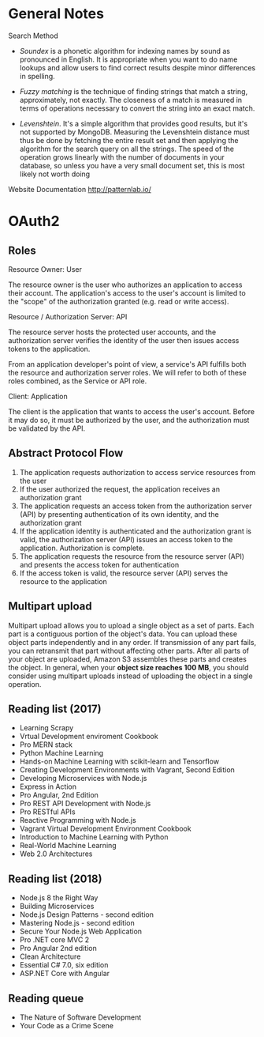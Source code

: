 # General Notes
Search Method
- *Soundex* is a phonetic algorithm for indexing names by sound as pronounced in English. It is appropriate when you want to do name lookups and allow users to find correct results despite minor differences in spelling.

- *Fuzzy matching* is the technique of finding strings that match a string, approximately, not exactly. The closeness of a match is measured in terms of operations necessary to convert the string into an exact match.

- *Levenshtein*. It's a simple algorithm that provides good results, but it's not supported by MongoDB. Measuring the Levenshtein distance must thus be done by fetching the entire result set and then applying the algorithm for the search query on all the strings. The speed of the operation grows linearly with the number of documents in your database, so unless you have a very small document set, this is most likely not
worth doing

Website Documentation
http://patternlab.io/


# OAuth2
## Roles
Resource Owner: User

The resource owner is the user who authorizes an application to access their account. The application's access to the user's account is limited to the "scope" of the authorization granted (e.g. read or write access).

Resource / Authorization Server: API

The resource server hosts the protected user accounts, and the authorization server verifies the identity of the user then issues access tokens to the application.

From an application developer's point of view, a service's API fulfills both the resource and authorization server roles. We will refer to both of these roles combined, as the Service or API role.

Client: Application

The client is the application that wants to access the user's account. Before it may do so, it must be authorized by the user, and the authorization must be validated by the API.

## Abstract Protocol Flow

1. The application requests authorization to access service resources from the user
2. If the user authorized the request, the application receives an authorization grant
3. The application requests an access token from the authorization server (API) by presenting authentication of its own identity, and the authorization grant
4. If the application identity is authenticated and the authorization grant is valid, the authorization server (API) issues an access token to the application. Authorization is complete.
5. The application requests the resource from the resource server (API) and presents the access token for authentication
6. If the access token is valid, the resource server (API) serves the resource to the application


## Multipart upload

Multipart upload allows you to upload a single object as a set of parts. Each part is a contiguous portion of the object's data. You can upload these object parts independently and in any order. If transmission of any part fails, you can retransmit that part without affecting other parts. After all parts of your object are uploaded, Amazon S3 assembles these parts and creates the object. In general, when your **object size reaches 100 MB**, you should consider using multipart uploads instead of uploading the object in a single operation.



## Reading list (2017)

- Learning Scrapy
- Vrtual Development enviroment Cookbook
- Pro MERN stack
- Python Machine Learning
- Hands-on Machine Learning with scikit-learn and Tensorflow
- Creating Development Environments with Vagrant, Second Edition
- Developing Microservices with Node.js
- Express in Action
- Pro Angular, 2nd Edition
- Pro REST API Development with Node.js
- Pro RESTful APIs
- Reactive Programming with Node.js
- Vagrant Virtual Development Environment Cookbook
- Introduction to Machine Learning with Python
- Real-World Machine Learning
- Web 2.0 Architectures

## Reading list (2018)

- Node.js 8 the Right Way
- Building Microservices
- Node.js Design Patterns - second edition
- Mastering Node.js - second edition
- Secure Your Node.js Web Application
- Pro .NET core MVC 2
- Pro Angular 2nd edition
- Clean Architecture 
- Essential C# 7.0, six edition
- ASP.NET Core with Angular

## Reading queue

- The Nature of Software Development
- Your Code as a Crime Scene
